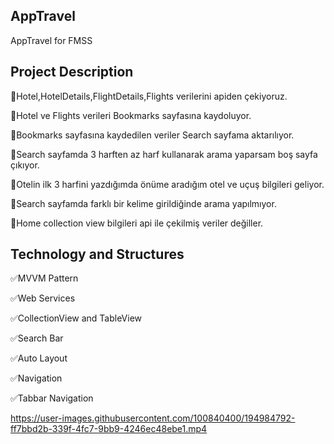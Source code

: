 ## AppTravel
AppTravel for FMSS

## Project Description
📌Hotel,HotelDetails,FlightDetails,Flights verilerini apiden çekiyoruz.

📌Hotel ve Flights verileri Bookmarks sayfasına kaydoluyor.

📌Bookmarks sayfasına kaydedilen veriler Search sayfama aktarılıyor.

📌Search sayfamda 3 harften az harf kullanarak arama yaparsam boş sayfa çıkıyor.

📌Otelin ilk 3 harfini yazdığımda önüme aradığım otel ve uçuş bilgileri geliyor.

📌Search sayfamda farklı bir kelime girildiğinde arama yapılmıyor.

📌Home collection view bilgileri api ile çekilmiş veriler değiller. 

## Technology and Structures
✅MVVM Pattern

✅Web Services

✅CollectionView and TableView

✅Search Bar

✅Auto Layout

✅Navigation

✅Tabbar Navigation


https://user-images.githubusercontent.com/100840400/194984792-ff7bbd2b-339f-4fc7-9bb9-4246ec48ebe1.mp4


